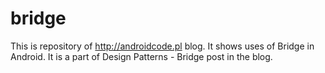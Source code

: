 # bridge
This is repository of http://androidcode.pl blog. It shows uses of Bridge in Android. It is a part of Design Patterns - Bridge post in the blog.
